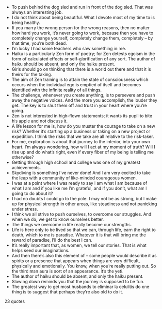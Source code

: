  - To push behind the dog sled and run in front of the dog sled. That was always an interesting job.
 - I do not think about being beautiful. What I devote most of my time to is being healthy.
 - If you marry the wrong person for the wrong reasons, then no matter how hard you work, it’s never going to work, because then you have to completely change yourself, completely change them, completely – by that time, you’re both dead.
 - I’m lucky I had some teachers who saw something in me.
 - Haiku is a particularly Zen form of poetry; for Zen detests egoism in the form of calculated effects or self-glorification of any sort. The author of haiku should be absent, and only the haiku present.
 - Girls should go on thinking that there is a world out there and that it is theirs for the taking.
 - The aim of Zen training is to attain the state of consciousness which occurs when the individual ego is emptied of itself and becomes identified with the infinite reality of all things.
 - The challenge, whenever you create anything, is to persevere and push away the negative voices. And the more you accomplish, the louder they get. The key is to shut them off and trust in your heart where you’re going.
 - Zen is not interested in high-flown statements; it wants its pupil to bite his apple and not discuss it.
 - A life lesson for me is, how do you muster the courage to take on a new risk? Whether it’s starting up a business or taking on a new project or expedition. I think the risks that we take are all relative to the risk-taker.
 - For me, exploration is about that journey to the interior, into your own heart. I’m always wondering, how will I act at my moment of truth? Will I rise up and do what’s right, even if every fiber of my being is telling me otherwise?
 - Getting through high school and college was one of my greatest achievements.
 - Skydiving is something I’ve never done! And I am very excited to take the leap with a community of like-minded courageous women.
 - I was at a point where I was ready to say I am what I am because of what I am and if you like me I’m grateful, and if you don’t, what am I going to do about it?
 - I had no doubts I could go to the pole. I may not be as strong, but I make up for physical strength in other areas, like steadiness and not panicking under stress.
 - I think we all strive to push ourselves, to overcome our struggles. And when we do, we get to know ourselves better.
 - The things we overcome in life really become our strengths.
 - Life is here only to be lived so that we can, through life, earn the right to death, which to me is paradise. Whatever it is that will bring me the reward of paradise, I’ll do the best I can.
 - It’s really important that, as women, we tell our stories. That is what helps seed our imaginations.
 - And then there’s also this element of – some people would describe it as spirits or a presence that appears when things are very difficult, physically and emotionally. You know, when you’re really putting out. So the third man aura is sort of an appearance. It’s the yeti.
 - The author of haiku should be absent, and only the haiku present.
 - Slowing down reminds you that the journey is supposed to be fun.
 - The greatest way to get most husbands to eliminar la celulitis do one thing is to suggest that perhaps they’re also old to do it.

23 quotes